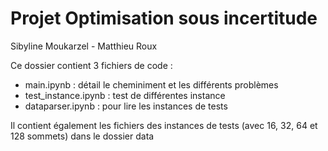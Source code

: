 # Projet Optimisation sous incertitude

Sibyline Moukarzel - Matthieu Roux

Ce dossier contient 3 fichiers de code :

- main.ipynb : détail le cheminiment et les différents problèmes
- test_instance.ipynb : test de différentes instance 
- dataparser.ipynb : pour lire les instances de tests
  
Il contient également les fichiers des instances de tests (avec 16, 32, 64 et 128 sommets) dans le dossier data